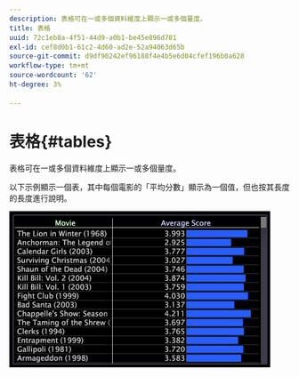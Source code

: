 ```yaml
---
description: 表格可在一或多個資料維度上顯示一或多個量度。
title: 表格
uuid: 72c1eb8a-4f51-44d9-a0b1-be45e896d781
exl-id: cef8d0b1-61c2-4d60-ad2e-52a94063d65b
source-git-commit: d9df90242ef96188f4e4b5e6d04cfef196b0a628
workflow-type: tm+mt
source-wordcount: '62'
ht-degree: 3%

---
```


# 表格{#tables}

表格可在一或多個資料維度上顯示一或多個量度。

以下示例顯示一個表，其中每個電影的「平均分數」顯示為一個值，但也按其長度的長度進行說明。

![](assets/vis_Table.png)
